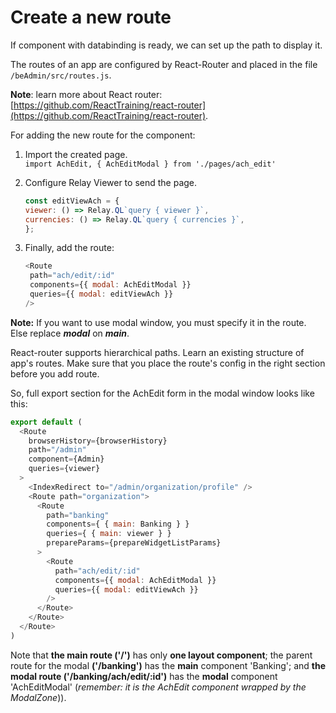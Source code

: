 # Create a new route

If component with databinding is ready, we can set up the path to display it.

The routes of an app are configured by React-Router and placed in the file `/beAdmin/src/routes.js`.

**Note**: learn more about React router: [https://github.com/ReactTraining/react-router](https://github.com/ReactTraining/react-router).



For adding the new route for the component:

1. Import the created page.  
   `import AchEdit, { AchEditModal } from './pages/ach_edit'`

2. Configure Relay Viewer to send the page.

   ```javascript
   const editViewAch = {
   viewer: () => Relay.QL`query { viewer }`,
   currencies: () => Relay.QL`query { currencies }`,
   }; 
   ```

3. Finally, add the route:

   ```javascript
   <Route
    path="ach/edit/:id"
    components={{ modal: AchEditModal }}
    queries={{ modal: editViewAch }}
   />
   ```

**Note:** If you want to use modal window, you must specify it in the route. Else replace _**modal**_ on _**main**_.

React-router supports hierarchical paths. Learn an existing structure of app's routes. Make sure that you place the route's config in the right section before you add route.

So, full export section for the AchEdit form in the modal window looks like this:

```javascript
export default (
  <Route
    browserHistory={browserHistory}
    path="/admin"
    component={Admin}
    queries={viewer}
  >
    <IndexRedirect to="/admin/organization/profile" />
    <Route path="organization">
      <Route
        path="banking"
        components={ { main: Banking } }
        queries={ { main: viewer } }
        prepareParams={prepareWidgetListParams}
      >
        <Route
          path="ach/edit/:id"
          components={{ modal: AchEditModal }}
          queries={{ modal: editViewAch }}
        /> 
      </Route>
    </Route>
  </Route>
)
```

Note that **the main route \('/'\)** has only **one layout component**; the parent route for the modal **\('/banking'\)** has the **main** component 'Banking'; and **the modal route \('/banking/ach/edit/:id'\)** has the **modal** component 'AchEditModal' \(_remember: it is the AchEdit component wrapped by the ModalZone_\)\).

